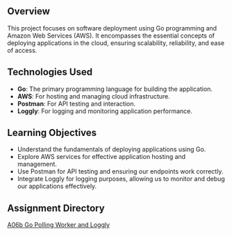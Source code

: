 ## Overview

This project focuses on software deployment using Go programming and Amazon Web Services (AWS). It encompasses the essential concepts of deploying applications in the cloud, ensuring scalability, reliability, and ease of access.

## Technologies Used

- **Go**: The primary programming language for building the application.
- **AWS**: For hosting and managing cloud infrastructure.
- **Postman**: For API testing and interaction.
- **Loggly**: For logging and monitoring application performance.
  
## Learning Objectives

- Understand the fundamentals of deploying applications using Go.
- Explore AWS services for effective application hosting and management.
- Use Postman for API testing and ensuring our endpoints work correctly.
- Integrate Loggly for logging purposes, allowing us to monitor and debug our applications effectively.

## Assignment Directory
[A06b Go Polling Worker and Loggly](A06b%20Go%20Polling%20Worker%20and%20Loggly/)
